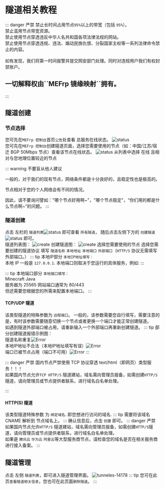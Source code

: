 # 隧道相关教程
::: danger 严禁
禁止长时间占用节点``95%``以上的带宽（包括 ``95%``）。
<br>
禁止滥用节点带宽资源。
<br>
禁止使用节点穿透违反中华人名共和国各项法律法规的网站。
<br>
禁止使用节点穿透违规、违法、煽动民族仇恨、分裂国家主权等一系列法律命令禁止的内容。
<br>
<br>
如有发现，我们将第一时间报警并提交网安部门处理。同时对违规用户我们有权封禁账户。
<br>
<h2>一切解释权由``MEFrp 镜缘映射``拥有。</h2>
:::


## 隧道创建

### 节点选择

您可先在`MEFrp 控制台`首页`公告`处查看 总服务在线状态。
![status](https://pub-85e6735d6fa64ced86e5fdeca790a982.r2.dev/MEFrp_3.png)
<br>
您可先在``MEFrp 控制台``创建隧道页面，选择您需要使用的节点（如：中国/江苏/宿迁 BGP 50Mbps 节点）查看该节点在线状态。
![status](https://pub-85e6735d6fa64ced86e5fdeca790a982.r2.dev/MEFrp_4.png)
从列表中选择 在线 且相对与您地理位置较近的节点

::: warning 不要盲从他人建议

一般的，对于我们的现有节点，网络条件都是十分良好的，且稳定性也是极高的。

节点相对于您的个人网络会有不同的情况。

因此，请不要询问譬如："哪个节点好用啊~"，"哪个节点稳定"，“你们用的都是什么节点啊~”的问题。
:::

### 隧道创建

点击 左栏的 `隧道列表`![status](https://pub-85e6735d6fa64ced86e5fdeca790a982.r2.dev/MEFrp_5.png) 即可查看 ``所有隧道``， 随后点击左侧下方的 `创建隧道`![status](https://pub-85e6735d6fa64ced86e5fdeca790a982.r2.dev/MEFrp_6.png) 即可。
<br>
隧道列表图：
![create](https://pub-85e6735d6fa64ced86e5fdeca790a982.r2.dev/MEFrp_7.png)
创建隧道图：
![create](https://pub-85e6735d6fa64ced86e5fdeca790a982.r2.dev/MEFrp_8.png)
选择您需要使用的节点
选择您需要创建的隧道协议
填写 `隧道名称` `本地地址` `本地端口` `外部端口`（`HTTP/S` 协议无需填写外部端口。）
::: tip 本地IP部分
`本地IP地址填写：`
<br>
本地 IP 一般是 `127.0.0.1`.
本地端口则取决于您运行的具体服务，例如:
:::

::: tip 本地端口部分
`本地端口填写：`
<br>
Minecraft Java 
<br>
服务器为 25565
网站端口通常为 80/443
<br>
但还需要您根据您的所需来配置本地端口。
:::

#### TCP/UDP 隧道

该类型隧道的特殊参数为 `远程端口`。
一般的，该参数需要您自行填写，需要注意的是，有时该参数需要随意切换一个节点或者更换一个端口才能正常创建隧道。
<br>
如遇到隧道外部端口被占用，请重新输入一个外部端口再重新创建隧道。
::: tip
部分创建隧道报错示例图：
<br>
隧道名称重复![Error](https://pub-85e6735d6fa64ced86e5fdeca790a982.r2.dev/MEFrp_9.png)
<br>
本地IP地址不合法（本地IP地址填写有误）![Error](https://pub-85e6735d6fa64ced86e5fdeca790a982.r2.dev/MEFrp_10.png)
<br>
端口已被节点占用（端口不可用）![Error](https://pub-85e6735d6fa64ced86e5fdeca790a982.r2.dev/MEFrp_11.png)
:::

::: danger 严禁
国内节点严禁使用 TCP 协议穿透 text/html（即网页）类型服务！！！
<br>
如果国内节点允许``TCP HTTP/S`` 隧道建站，域名需向管理员报备，如需创建``HTTP/S``隧道，请向管理员或节点提供者联系，进行域名白名单处理。

:::

#### HTTP(S) 隧道

该类型隧道特殊参数 为 `绑定域名`.
即您想进行访问的域名.
::: tip
需要将该域名 CNAME 解析到 节点域名上。
:::
确认信息后，点击 `创建` 即可。
::: danger 严禁
如果国内节点允许``HTTP/S`` 隧道建站，域名需向管理员报备，如需创建``HTTP/S``隧道，请向管理员或节点提供者联系，进行域名白名单处理。
<br>
如果是 `腾讯云` `华为云` `阿里云`等大型服务商节点，请检查您的域名是否在相关服务商进行接入备案。
:::

## 隧道管理

点击 左侧 ``隧道列表``，即可进入隧道管理界面。
![tunneles-14178](https://pub-85e6735d6fa64ced86e5fdeca790a982.r2.dev/MEFrp_7.png)
::: tip 
您可在此页``查看隧道相关信息``，您也可在此页面``删除隧道``。
:::
